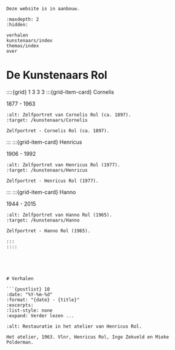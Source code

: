 ```{warning}
Deze website is in aanbouw.
```

```{toctree}
:maxdepth: 2
:hidden:

verhalen
kunstenaars/index
themas/index
over
```

# De Kunstenaars Rol

::::{grid} 1 3 3 3
:::{grid-item-card}  Cornelis

1877 - 1963

```{figure}  /images/Cornelis_zelfportret.png
:alt: Zelfportret van Cornelis Rol (ca. 1897).
:target: /kunstenaars/Cornelis

Zelfportret - Cornelis Rol (ca. 1897).
```

:::
:::{grid-item-card}  Henricus

1906 - 1992

```{figure}  /images/Henricus_zelfportret_1977.jpg
:alt: Zelfportret van Henricus Rol (1977).
:target: /kunstenaars/Henricus

Zelfportret - Henricus Rol (1977).
```

:::
:::{grid-item-card}  Hanno

1944 - 2015

```{figure}  /images/Hanno_zelfportret.png
:alt: Zelfportret van Hanno Rol (1965).
:target: /kunstenaars/Hanno

Zelfportret - Hanno Rol (1965).

:::
::::





# Verhalen

```{postlist} 10
:date: "%Y-%m-%d"
:format: "{date} - {title}"
:excerpts:
:list-style: none
:expand: Verder lezen ...
```

```{figure} images/00036.bmp
:alt: Restauratie in het atelier van Henricus Rol.

Het atelier, 1963. Vlnr, Henricus Rol, Inge Zekveld en Mieke Polderman.
```
